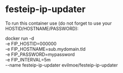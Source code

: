 # festeip-ip-updater

To run this container use (do not forget to use your HOSTID/HOSTNAME/PASSWORD):

docker run -d \
-e FIP_HOSTID=000000 \
-e FIP_HOSTNAME=sub.mydomain.tld \
-e FIP_PASSWORD=mypassword \
-e FIP_INTERVAL=5m \
--name festeip-ip-updater  evilmoe/festeip-ip-updater